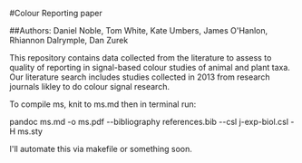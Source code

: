 #Colour Reporting paper

##Authors: Daniel Noble, Tom White, Kate Umbers, James O'Hanlon, Rhiannon Dalrymple, Dan Zurek

This repository contains data collected from the literature to assess to quality of reporting in signal-based colour studies of animal and plant taxa. Our literature search includes studies collected in 2013 from research journals likley to do colour signal research.

To compile ms, knit to ms.md then in terminal run:

pandoc ms.md -o ms.pdf --bibliography references.bib --csl j-exp-biol.csl -H ms.sty

I'll automate this via makefile or something soon.